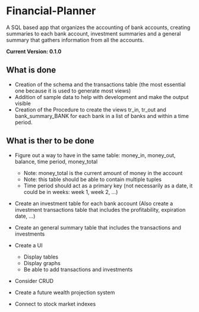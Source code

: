 # Financial-Planner
A SQL based app that organizes the accounting of bank accounts, creating summaries to each bank account, investment summaries and a general summary that gathers information from all the accounts.

**Current Version: 0.1.0**

## What is done
- Creation of the schema and the transactions table (the most essential one because it is used to generate most views)
- Addition of sample data to help with development and make the output visible
- Creation of the Procedure to create the views tr_in, tr_out and bank_summary_BANK for each bank in a list of banks and within a time period.


## What is ther to be done
- Figure out a way to have in the same table: money_in, money_out, balance, time period, money_total
  - Note: money_total is the current amount of money in the account
  - Note: this table should be able to contain multiple tuples
  - Time period should act as a primary key (not necessarily as a date, it could be in weeks: week 1, week 2, ...)
 - Create an investment table for each bank account (Also create a investment transactions table that includes the profitability, expiration date, ...)
 - Create an general summary table that includes the transactions and investments
 - Create a UI
   - Display tables
   - Display graphs
   - Be able to add transactions and investments
  
 - Consider CRUD
 - Create a future wealth projection system
 - Connect to stock market indexes
 
 
 
